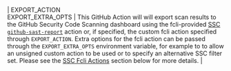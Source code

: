 | EXPORT_ACTION<br/>EXPORT_EXTRA_OPTS | This GitHub Action will will export scan results to the GitHub Security Code Scanning dashboard using the fcli-provided [SSC `github-sast-report`]({{var:fcli-doc-base-url}}ssc-actions.html#_github_sast_report) action or, if specified, the custom fcli action specified through `EXPORT_ACTION`. Extra options for the fcli action can be passed through the `EXPORT_EXTRA_OPTS` environment variable, for example to to allow an unsigned custom action to be used or to specify an alternative SSC filter set. Please see the [SSC Fcli Actions](#ssc-fcli-actions) section below for more details. |